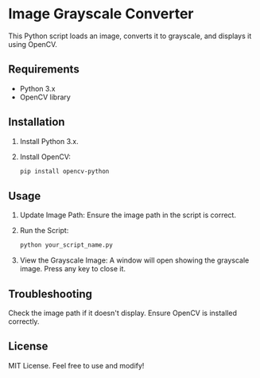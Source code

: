 # Image Grayscale Converter

This Python script loads an image, converts it to grayscale, and displays it using OpenCV.

## Requirements

- Python 3.x
- OpenCV library

## Installation

1. Install Python 3.x.
2. Install OpenCV:

   ```bash
   pip install opencv-python
   
## Usage
1. Update Image Path: Ensure the image path in the script is correct.

2. Run the Script:

   ```bash
   python your_script_name.py

3. View the Grayscale Image: A window will open showing the grayscale image. Press any key to close it.

## Troubleshooting
Check the image path if it doesn't display.
Ensure OpenCV is installed correctly.

## License
MIT License. Feel free to use and modify!
